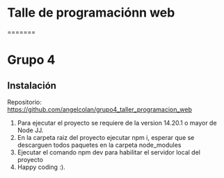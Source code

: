 # Talle de programaciónn web

=======
# Grupo 4

## Instalación

Repositorio: https://github.com/angelcolan/grupo4_taller_programacion_web

1. Para ejecutar el proyecto se requiere de la version 14.20.1 o mayor de Node JJ.
2. En la carpeta raiz del proyecto ejecutar npm i, esperar que se descarguen todos paquetes en la carpeta node_modules
3. Ejecutar el comando npm dev para habilitar el servidor local del proyecto
4. Happy coding :).


